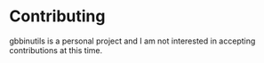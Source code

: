 # Contributing

gbbinutils is a personal project and I am not interested in accepting contributions at this time.
